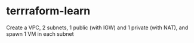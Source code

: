# terrraform-learn

Create a VPC, 2 subnets, 1 public (with IGW) and 1 private (with NAT), and spawn 1 VM in each subnet